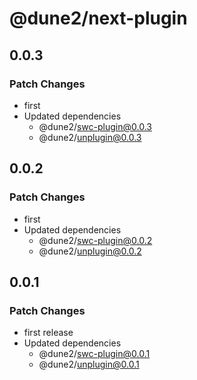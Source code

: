 # @dune2/next-plugin

## 0.0.3

### Patch Changes

- first
- Updated dependencies
  - @dune2/swc-plugin@0.0.3
  - @dune2/unplugin@0.0.3

## 0.0.2

### Patch Changes

- first
- Updated dependencies
  - @dune2/swc-plugin@0.0.2
  - @dune2/unplugin@0.0.2

## 0.0.1

### Patch Changes

- first release
- Updated dependencies
  - @dune2/swc-plugin@0.0.1
  - @dune2/unplugin@0.0.1

